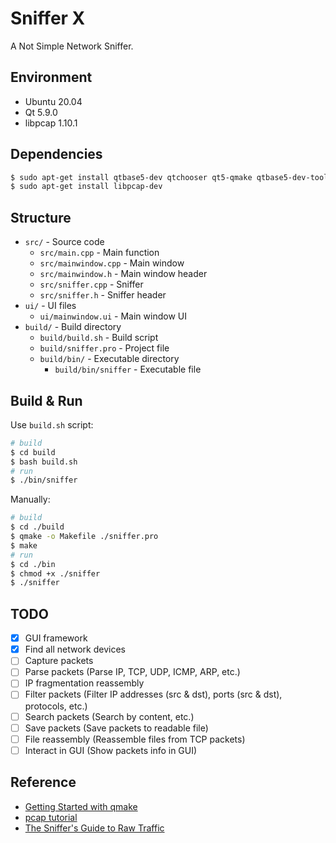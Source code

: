 Sniffer X
======

A Not Simple Network Sniffer.

Environment
-----
* Ubuntu 20.04
* Qt 5.9.0
* libpcap 1.10.1

Dependencies
-----
```bash
$ sudo apt-get install qtbase5-dev qtchooser qt5-qmake qtbase5-dev-tools
$ sudo apt-get install libpcap-dev
```

Structure
-----
* `src/` - Source code
  * `src/main.cpp` - Main function
  * `src/mainwindow.cpp` - Main window
  * `src/mainwindow.h` - Main window header
  * `src/sniffer.cpp` - Sniffer
  * `src/sniffer.h` - Sniffer header
* `ui/` - UI files
  * `ui/mainwindow.ui` - Main window UI
* `build/` - Build directory
  * `build/build.sh` - Build script
  * `build/sniffer.pro` - Project file
  * `build/bin/` - Executable directory
    * `build/bin/sniffer` - Executable file

Build & Run
-----

Use `build.sh` script: 


```bash
# build
$ cd build
$ bash build.sh
# run
$ ./bin/sniffer
```

Manually: 

```bash
# build
$ cd ./build
$ qmake -o Makefile ./sniffer.pro
$ make
# run
$ cd ./bin
$ chmod +x ./sniffer 
$ ./sniffer
```

TODO
-----
* [x] GUI framework
* [x] Find all network devices
* [ ] Capture packets
* [ ] Parse packets (Parse IP, TCP, UDP, ICMP, ARP, etc.)
* [ ] IP fragmentation reassembly
* [ ] Filter packets (Filter IP addresses (src & dst), ports (src & dst), protocols, etc.)
* [ ] Search packets (Search by content, etc.)
* [ ] Save packets (Save packets to readable file)
* [ ] File reassembly (Reassemble files from TCP packets)
* [ ] Interact in GUI (Show packets info in GUI)

Reference
-----
* [Getting Started with qmake](https://doc.qt.io/qt-6.2/qmake-tutorial.html)
* [pcap tutorial](https://www.tcpdump.org/pcap.html)
* [The Sniffer's Guide to Raw Traffic](http://yuba.stanford.edu/~casado/pcap/)